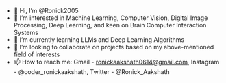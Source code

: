 - 👋 Hi, I’m @Ronick2005
- 👀 I’m interested in Machine Learning, Computer Vision, Digital Image Processing, Deep Learning, and keen on Brain Computer Interaction Systems
- 🌱 I’m currently learning LLMs and Deep Learning Algorithms
- 💞️ I’m looking to collaborate on projects based on my above-mentioned field of interests
- 📫 How to reach me: Gmail - ronickaakshath0614@gmail.com, Instagram - @coder_ronickaakshath, Twitter - @Ronick_Aakshath

<!---
Ronick2005/Ronick2005 is a ✨ special ✨ repository because its `README.md` (this file) appears on your GitHub profile.
You can click the Preview link to take a look at your changes.
--->
